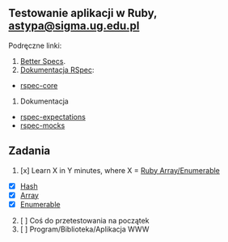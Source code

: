 ## Testowanie aplikacji w Ruby, astypa@sigma.ug.edu.pl

Podręczne linki:

1. [Better Specs](http://betterspecs.org/).
1. [Dokumentacja RSpec](http://rspec.info/):
  - [rspec-core](https://github.com/rspec/rspec-core)
1. Dokumentacja
  - [rspec-expectations](https://github.com/rspec/rspec-expectations)
  - [rspec-mocks](https://github.com/rspec/rspec-mocks)


## Zadania

1. [x] Learn X in Y minutes, where X = [Ruby Array/Enumerable](/)
  - [x] [Hash](hash.md)
  - [x] [Array](array.md)
  - [x] [Enumerable](enumerable.md)
2. [ ] Coś do przetestowania na początek
3. [ ] Program/Biblioteka/Aplikacja WWW
